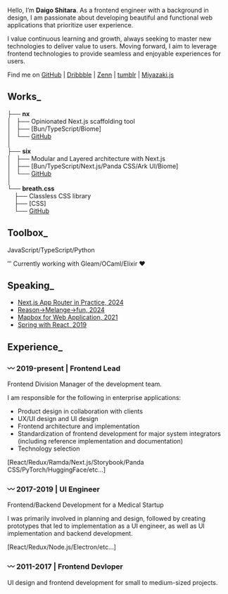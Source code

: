 Hello, I’m **Daigo Shitara**. As a frontend engineer with a background in design, I am passionate about developing beautiful and functional web applications that prioritize user experience.

I value continuous learning and growth, always seeking to master new technologies to deliver value to users. Moving forward, I aim to leverage frontend technologies to provide seamless and enjoyable experiences for users.

Find me on [GitHub](https://github.com/sdaigo) | [Dribbble](https://dribbble.com/daigo3) | [Zenn](https://zenn.dev/d3g) | [tumblr](https://daigo3.tumblr.com/) | [Miyazaki.js](https://miyazakijs.connpass.com/)

## Works_

├── **nx**  
│&nbsp;&nbsp;&nbsp;├── Opinionated Next.js scaffolding tool  
│&nbsp;&nbsp;&nbsp;├── \[Bun/TypeScript/Biome\]  
│&nbsp;&nbsp;&nbsp;└── [GitHub](https://github.com/sdaigo/nx)  
│  
├── **six**  
│&nbsp;&nbsp;&nbsp;├── Modular and Layered architecture with Next.js  
│&nbsp;&nbsp;&nbsp;├── \[Bun/TypeScript/Next.js/Panda CSS/Ark UI/Biome\]  
│&nbsp;&nbsp;&nbsp;└── [GitHub](https://github.com/sdaigo/six)  
│  
└── **breath.css**  
&nbsp;&nbsp;&nbsp;&nbsp;├── Classless CSS library  
&nbsp;&nbsp;&nbsp;&nbsp;├── \[CSS\]  
&nbsp;&nbsp;&nbsp;&nbsp;└── [GitHub](https://github.com/sdaigo/breath.css)


## Toolbox_

JavaScript/TypeScript/Python

‴ Currently working with Gleam/OCaml/Elixir ♥︎

## Speaking_

- [Next.js App Router in Practice, 2024](https://speakerdeck.com/sdaigo/next-dot-js-in-practice)
- [Reason->Melange->fun, 2024](https://speakerdeck.com/sdaigo/ocaml-melange-fun)
- [Mapbox for Web Application, 2021](https://speakerdeck.com/sdaigo/mapbox-for-web-application)
- [Spring with React, 2019](https://speakerdeck.com/sdaigo/spring-with-react-for-enterprise-application)

## Experience_

### 〰️ 2019-present | **Frontend Lead**

Frontend Division Manager of the development team.

I am responsible for the following in enterprise applications:

- Product design in collaboration with clients
- UX/UI design and UI design
- Frontend architecture and implementation
- Standardization of frontend development for major system integrators (including reference implementation and documentation)
- Technology selection

\[React/Redux/Ramda/Next.js/Storybook/Panda CSS/PyTorch/HuggingFace/etc...\]

### 〰️ 2017-2019 | **UI Engineer**

Frontend/Backend Development for a Medical Startup

I was primarily involved in planning and design, followed by creating prototypes that led to implementation as a UI engineer, as well as UI implementation and backend development.

\[React/Redux/Node.js/Electron/etc...\]

### 〰️ 2011-2017 | **Frontend Devloper**

UI design and frontend development for small to medium-sized projects.
